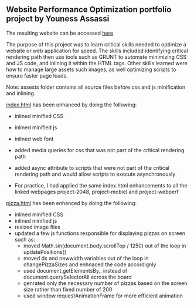 ## Website Performance Optimization portfolio project by Youness Assassi

The resulting website can be accessed <a href="http://younessassassi.github.io/frontend-nanodegree-mobile-portfolio/#">here</a>

The purpose of this project was to learn critical skills needed to optimize a website or web application for speed.  The skills included identifying critical rendering path then use tools such as GRUNT to automate minimizing CSS and JS code, and inlining it within the HTML tags. Other skills learned were how to manage large assets such images, as well optimizing scripts to ensure faster page loads.

Note: assests folder contains all source files before css and js minification and inlining.

<a href="http://younessassassi.github.io/frontend-nanodegree-mobile-portfolio/#">index.html</a> has been enhanced by doing the following:
- inlined minified CSS
- inlined minified js
- inlined web font
- added media queries for css that was not part of the critical rendering path
- added async attribute to scripts that were not part of the critical rendering path and would allow scripts to execute asynchronously

- For practice, I had applied the same index.html enhancements to all the linked webpages project-2048, project-mobiel and project-webperf

<a href="http://younessassassi.github.io/frontend-nanodegree-mobile-portfolio/views/pizza.html">pizza.html</a> has been enhanced by doing the following:
- inlined minified CSS
- inlined minified js
- resized image files
- updated a few js functions responsible for displaying pizzas on screen such as:
	- moved Math.sin(document.body.scrollTop / 1250) out of the loop in updatePositions()
	- moved dx and newwidth variables out of the loop in changePizzaSizes and enhnaced the code accordignly
	- used document.getElementsBy.. instead of document.querySelectorAll across the board
	- genrated only the necessary number of pizzas based on the screen size rather than fixed number of 200
	- used window.requestAnimationFrame for more efficient animation
